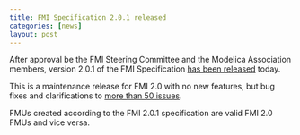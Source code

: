 ```yaml
---
title: FMI Specification 2.0.1 released
categories: [news]
layout: post
---
```


After approval be the FMI Steering Committee and the Modelica Association members, version 2.0.1 of the FMI Specification [has been released](https://github.com/modelica/fmi-standard/releases/tag/v2.0.1) today.

This is a maintenance release for FMI 2.0 with no new features, but bug fixes and clarifications to [more than 50 issues](https://github.com/modelica/fmi-standard/blob/support/v2.0.x/CHANGELOG.md#v201-2019-10-31).

FMUs created according to the FMI 2.0.1 specification are valid FMI 2.0 FMUs and vice versa.
